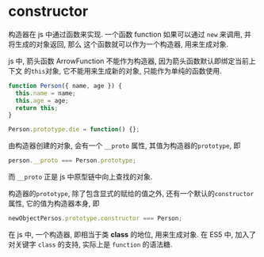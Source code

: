 # constructor

构造器在 js 中通过函数来实现.
一个函数 function 如果可以通过 `new` 来调用, 并将生成的对象返回, 那么
这个函数就可以作为一个构造器, 用来生成对象.

js 中, 箭头函数 ArrowFunction 不能作为构造器, 因为箭头函数默认即绑定当前上下文
的`this`对象, 它不能用来生成新的对象, 只能作为单纯的函数使用.

```js
function Person({ name, age }) {
  this.name = name;
  this.age = age;
  return this;
}

Person.prototype.die = function() {};
```

由构造器创建的对象, 会有一个 `__proto` 属性, 其值为构造器的`prototype`,
即

```js
person.__proto === Person.prototype;
```

而 `__proto` 正是 js 中原型链中向上查找的对象.

构造器的`prototype`, 除了包含显式的赋给的值之外, 还有一个默认的`constructor`属性,
它的值为构造器本身, 即

```js
newObjectPersos.prototype.constructor === Person;
```

在 js 中, 一个构造器, 即相当于类 **class** 的地位, 用来生成对象.
在 ES5 中, 加入了对关键字 `class` 的支持, 实际上是 `function` 的语法糖.

